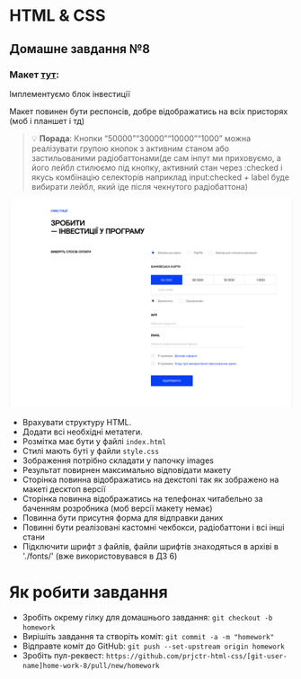 # HTML & CSS

## Домашне завдання №8

### Макет [тут](<https://www.figma.com/file/x0kSvNBxFBqDmMhgZS54JJ/Teach-for-UA_Mikhaylova_Julia-(FE_beg)?type=design&node-id=0-1&mode=design&t=8Emj2oKPH5YHcY25-0>):

Імплементуємо блок інвестиції

Макет повинен бути респонсів, добре відображатись на всіх присторях (моб і планшет і тд)

> 💡 **Порада**: Кнопки “50000”“30000”“10000”“1000” можна реалізувати групою кнопок з активним станом або застильованими радіобаттонами(де сам інпут ми приховуємо, а його лейбл стилюємо під кнопку, активний стан через :checked і якусь комбінацію селекторів наприклад input:checked + label буде вибирати лейбл, який іде після чекнутого радіобаттона)

![макет](./images/invest.png)

- Врахувати структуру HTML.
- Додати всі необхідні метатеги.
- Розмітка має бути у файлі `index.html`
- Стилі мають буті у файли `style.css`
- Зображення потрібно складати у папочку images
- Результат повирнен максимально відповідати макету
- Сторінка повинна відображатись на декстопі так як зображено на макеті десктоп версії
- Сторінка повинна відображатись на телефонах читабельно за баченням розробника (моб версії макету немає)
- Повинна бути присутня форма для відправки даних
- Повинні бути реалізовані кастомні чекбокси, радіобаттони і всі інші стани
- Підключити шрифт з файлів, файли шрифтів знаходяться в архіві в './fonts/' (вже використовувався в ДЗ 6)


# Як робити завдання

- Зробіть окрему гілку для домашнього завдання: `git checkout -b homework`
- Вирішіть завдання та створіть коміт: `git commit -a -m "homework"`
- Відправте коміт до GitHub: `git push --set-upstream origin homework`
- Зробіть пул-реквест: `https://github.com/prjctr-html-css/[git-user-name]home-work-8/pull/new/homework`
